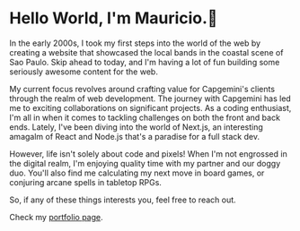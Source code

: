 # Hello World, I'm Mauricio.👋

In the early 2000s, I took my first steps into the world of the web by creating a website that showcased the local bands in the coastal scene of Sao Paulo. Skip ahead to today, and I'm having a lot of fun building some seriously awesome content for the web.

My current focus revolves around crafting value for Capgemini's clients through the realm of web development. The journey with Capgemini has led me to exciting collaborations on significant projects. As a coding enthusiast, I'm all in when it comes to tackling challenges on both the front and back ends. Lately, I've been diving into the world of Next.js, an interesting amagalm of React and Node.js that's a paradise for a full stack dev.

However, life isn't solely about code and pixels! When I'm not engrossed in the digital realm, I'm enjoying quality time with my partner and our doggy duo. You'll also find me calculating my next move in board games, or conjuring arcane spells in tabletop RPGs.

So, if any of these things interests you, feel free to reach out.

Check my [portfolio page](https://mauriciosilva.vercel.app/).
